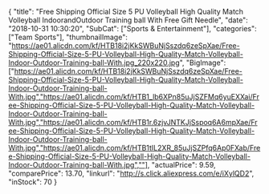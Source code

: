 {
	"title": "Free Shipping Official Size 5 PU Volleyball High Quality Match Volleyball IndoorandOutdoor Training ball With Free Gift Needle",
	"date": "2018-10-31 10:30:20",
	"SubCat": ["Sports & Entertainment"],
	"categories": ["Team Sports"],
	"thumbnailImage": "https://ae01.alicdn.com/kf/HTB18i2jKkSWBuNjSszdq6zeSpXae/Free-Shipping-Official-Size-5-PU-Volleyball-High-Quality-Match-Volleyball-Indoor-Outdoor-Training-ball-With.jpg_220x220.jpg",
	"BigImage": ["https://ae01.alicdn.com/kf/HTB18i2jKkSWBuNjSszdq6zeSpXae/Free-Shipping-Official-Size-5-PU-Volleyball-High-Quality-Match-Volleyball-Indoor-Outdoor-Training-ball-With.jpg","https://ae01.alicdn.com/kf/HTB1_lb6XPn85uJjSZFMq6yuEXXai/Free-Shipping-Official-Size-5-PU-Volleyball-High-Quality-Match-Volleyball-Indoor-Outdoor-Training-ball-With.jpg","https://ae01.alicdn.com/kf/HTB1r.6zjvJNTKJjSspoq6A6mpXae/Free-Shipping-Official-Size-5-PU-Volleyball-High-Quality-Match-Volleyball-Indoor-Outdoor-Training-ball-With.jpg","https://ae01.alicdn.com/kf/HTB1tIL2XR_85uJjSZPfq6Ap0FXab/Free-Shipping-Official-Size-5-PU-Volleyball-High-Quality-Match-Volleyball-Indoor-Outdoor-Training-ball-With.jpg",""],
	"actualPrice": 9.59,
	"comparePrice": 13.70,
	"linkurl": "http://s.click.aliexpress.com/e/iXylQD2",
	"inStock": 70
}
